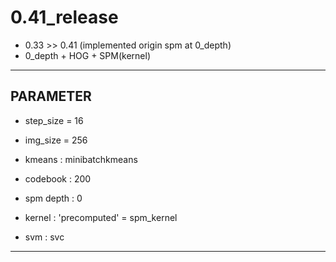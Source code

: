 
# 0.41_release

- 0.33 >> 0.41 (implemented origin spm at 0_depth)
- 0_depth + HOG + SPM(kernel)

---

## PARAMETER

- step_size = 16  
- img_size = 256  
  
- kmeans : minibatchkmeans  
- codebook : 200  
  
- spm depth : 0  
  
- kernel : 'precomputed' = spm_kernel  
- svm : svc

---
